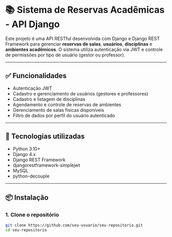 # 📚 Sistema de Reservas Acadêmicas - API Django

Este projeto é uma API RESTful desenvolvida com Django e Django REST Framework para gerenciar **reservas de salas**, **usuários**, **disciplinas** e **ambientes acadêmicos**. 
O sistema utiliza autenticação via JWT e controle de permissões por tipo de usuário (gestor ou professor).

---

## ✅ Funcionalidades

- Autenticação JWT
- Cadastro e gerenciamento de usuários (gestores e professores)
- Cadastro e listagem de disciplinas
- Agendamento e controle de reservas de ambientes
- Gerenciamento de salas físicas disponíveis
- Filtro de dados por perfil do usuário autenticado

---

## 🚀 Tecnologias utilizadas

- Python 3.10+
- Django 4.x
- Django REST Framework
- djangorestframework-simplejwt
- MySQL
- python-decouple

---

## 📦 Instalação

### 1. Clone o repositório

```bash
git clone https://github.com/seu-usuario/seu-repositorio.git
cd seu-repositorio
